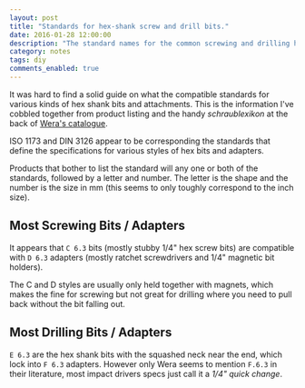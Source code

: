 ```yaml
---
layout: post
title: "Standards for hex-shank screw and drill bits."
date: 2016-01-28 12:00:00
description: "The standard names for the common screwing and drilling hex shank."
category: notes
tags: diy
comments_enabled: true
---
```


It was hard to find a solid guide on what the compatible standards for various kinds of hex shank bits and attachments. This is the information I've cobbled together from product listing and the handy _schraublexikon_ at the back of [Wera's catalogue](http://www.wera-tools.co.uk/katalogdownload_uk.html). 

ISO 1173 and DIN 3126 appear to be corresponding the standards that define the specifications for various styles of hex bits and adapters.

Products that bother to list the standard will any one or both of the standards, followed by a letter and number. The letter is the shape and the number is the size in mm (this seems to only toughly correspond to the inch size).

## Most Screwing Bits / Adapters

It appears that `C 6.3` bits (mostly stubby 1/4" hex screw bits) are compatible with `D 6.3` adapters (mostly ratchet screwdrivers and 1/4" magnetic bit holders).

The C and D styles are usually only held together with magnets, which makes the fine for screwing but not great for drilling where you need to pull back without the bit falling out.

## Most Drilling Bits / Adapters

`E 6.3` are the hex shank bits with the squashed neck near the end, which lock into `F 6.3` adapters. However only Wera seems to mention `F.6.3` in their literature, most impact drivers specs just call it a _1/4" quick change_. 